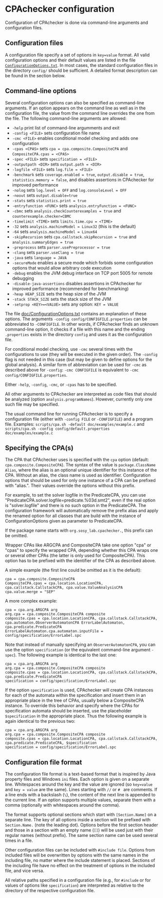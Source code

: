 <!--
This file is part of CPAchecker,
a tool for configurable software verification:
https://cpachecker.sosy-lab.org

SPDX-FileCopyrightText: 2007-2020 Dirk Beyer <https://www.sosy-lab.org>

SPDX-License-Identifier: Apache-2.0
-->

CPAchecker configuration
========================

Configuration of CPAchecker is done via command-line arguments and
configuration files.

Configuration files
-------------------
A configuration file specify a set of options in `key=value` format.
All valid configuration options and their default values
are listed in the file [`ConfigurationOptions.txt`](ConfigurationOptions.txt).
In most cases, the standard configuration files
in the directory `config/` should be sufficient.
A detailed format description can be found in the section below.


Command-line options
--------------------
Several configuration options can also be specified as command-line arguments.
If an option appears on the command line as well as in the configuration file,
the value from the command line overrides the one from the file.
The following command-line arguments are allowed:

 - `-help`			print list of command-line argumments and exit
 - `-config <FILE>`		sets configuration file name
 - `-cmc <FILE>`		enables conditional model checking and adds one configuration
 - `-cpas <CPAS>`		sets `cpa = cpa.composite.CompositeCPA` and `CompositeCPA.cpas = <CPAS>`
 - `-spec <FILE>`		sets `specification = <FILE>`
 - `-outputpath <DIR>`		sets `output.path = <DIR>`
 - `-logfile <FILE>`		sets `log.file = <FILE>`
 - `-benchmark`			sets `coverage.enabled = true`, `output.disable = true`, `statistics.memory = false`, and disables assertions in CPAchecker for improved performance
 - `-nolog`			sets `log.level = OFF` and `log.consoleLevel = OFF`
 - `-noout`			sets `output.disable=true`
 - `-stats`			sets `statistics.print = true`
 - `-entryfunction <FUNC>`	sets `analysis.entryFunction = <FUNC>`
 - `-cbmc`  			sets `analysis.checkCounterexamples = true` and `counterexample.checker=CBMC`
 - `-timelimit <TIME>`		sets `limits.time.cpu = <TIME>`
 - `-32`			sets `analysis.machineModel = Linux32` (this is the default)
 - `-64`			sets `analysis.machineModel = Linux64`
 - `-skipRecursion`		sets `cpa.callstack.skipRecursion = true` and `analysis.summaryEdges = true`
 - `-preprocess`		sets `parser.usePreprocessor = true`
 - `-clang`			sets `parser.useClang = true`
 - `-java`  			sets `language = JAVA`
 - `-secureMode`		enables a secure mode which forbids some configuration options that would allow arbitrary code execution
 - `-debug` 			enables the JVM debug interface on TCP port 5005 for remote debugging
 - `-disable-java-assertions`	disables assertions in CPAchecker for improved performance (recommended for benchmarking)
 - `-heap HEAP_SIZE`		sets the heap size of the JVM
 - `-stack STACK_SIZE`		sets the stack size of the JVM
 - `-setprop <KEY>=<VALUE>`	sets any option: `KEY = VALUE`

The file [doc/ConfigurationOptions.txt](ConfigurationOptions.txt) contains an explanation
of these options.
The arguments `-config config/CONFIGFILE.properties` can be
abbreviated to `-CONFIGFILE`. In other words, if CPAchecker finds an
unknown command-line option, it checks if a file with this name
and the ending `.properties` exists in the directory `config`
and uses it as the configuration file.

For conditional model checking, use `-cmc` several times
with the configurations to use (they will be executed in the given order).
The `-config` flag is not needed in this case
(but may be given to define options for the global analysis).
A similar form of abbreviation can be used for `-cmc`
as described above for `-config`:
`-cmc CONFIGFILE` is equivalent to `-cmc config/CONFIGFILE.properties`.

Either `-help`, `-config`, `-cmc`, or `-cpas` has to be specified.

All other arguments to CPAchecker are interpreted as code files that should be
analyzed (option `analysis.programNames`). However, currently only one such file may
be specified.

The usual command line for running CPAchecker is to specify a configuration file
(either with `-config FILE` or `-CONFIGFILE`) and a program file. Examples:
`scripts/cpa.sh -default doc/examples/example.c` and
`scripts/cpa.sh -config config/default.properties doc/examples/example.c`


Specifying the CPA(s)
---------------------
The CPA that CPAchecker uses is specified with the `cpa` option (default:
`cpa.composite.CompositeCPA`). The syntax of the value is `package.ClassName Alias`,
where the alias is an optional unique identifier for this instance of the
CPA. Without an alias, the class name is used as identifier. Configuration
options that should be used for only one instance of a CPA can be prefixed
with "alias.". Their values override the options without this prefix.

For example, to set the solver logfile in the PredicateCPA, you can use
"PredicateCPA.solver.logfile=predicate.%03d.smt2", even if the real option is
"solver.logfile" and there is no such option in the PredicateCPA.
The configuration framework will automatically remove the prefix alias and
apply the renamed option for all classes that are build with the instance of
ConfigurationOptions given as parameter to PredicateCPA.

If the package name starts with `org.sosy_lab.cpachecker.`, this prefix can be
omitted.

Wrapper CPAs like ARGCPA and CompositeCPA take one option "cpa" or "cpas"
to specify the wrapped CPA, depending whether this CPA wraps one or
several other CPAs (the latter is only used for CompositeCPA). This option
has to be prefixed with the identifier of the CPA as described above.

A simple example (the first line could be omitted as it is the default):

```
cpa = cpa.composite.CompositeCPA
CompositeCPA.cpas = cpa.location.LocationCPA, cpa.callstack.CallstackCPA, cpa.value.ValueAnalysisCPA
cpa.value.merge = "SEP"
```

A more complex example:

```
cpa = cpa.arg.ARGCPA arg
arg.cpa = cpa.composite.CompositeCPA composite
composite.cpas = cpa.location.LocationCPA, cpa.callstack.CallstackCPA, cpa.automaton.ObserverAutomatonCPA ErrorLabelAutomaton, cpa.predicate.PredicateCPA
ErrorLabelAutomaton.cpa.automaton.inputFile = config/specification/ErrorLabel.spc
```

Note that instead of manually specifying an `ObserverAutomatonCPA`, you can
use the option `specification` (or the equivalent command-line argument `-spec`).
The following example is identical to the last one:

```
cpa = cpa.arg.ARGCPA arg
arg.cpa = cpa.composite.CompositeCPA composite
composite.cpas = cpa.location.LocationCPA, cpa.callstack.CallstackCPA, cpa.predicate.PredicateCPA
specification = config/specification/ErrorLabel.spc
```

If the option `specification` is used, CPAchecker will create CPA instances
for each of the automata within the specification
and insert them in an appropriate place in the tree of CPAs,
usually below a CompositeCPA instance.
To override this behavior
and specify where the CPAs for specification automata should be inserted,
use the placeholder `$specification` in the appropriate place.
Thus the following example is again identical to the previous two:

```
cpa = cpa.arg.ARGCPA arg
arg.cpa = cpa.composite.CompositeCPA composite
composite.cpas = cpa.location.LocationCPA, cpa.callstack.CallstackCPA, cpa.predicate.PredicateCPA, $specification
specification = config/specification/ErrorLabel.spc
```

Configuration file format
-------------------------

The configuration file format is a text-based format
that is inspired by Java property files and Windows `ini` files.
Each option is given on a separate line.
Whitespaces around the key and the value are ignored
(so `key=value` and ` key = value ` are the same).
Lines starting with `//` or `# ` are comments.
If a line ends with a backslash (`\`),
the content of the next line is appended to the current line.
If an option supports multiple values, separate them with a comma
(optionally with whitespaces around the comma).

The format supports optional sections
which start with `[Section.Name]` on a separate line.
The key of all options inside a section will be prefixed
with `Section.Name.` (note the leading dot).
Options before the first section header
and those in a section with an empty name (`[]`)
will be used just with their regular names (without prefix).
The same section name can be used several times in a file.

Other configuration files can be included with `#include file`.
Options from included files will be overwritten by options
with the same names in the including file,
no matter where the include statement is placed.
Sections of the including file have no effect on the treatment
of options in the included file, and vice versa.

All relative paths specified in a configuration file
(e.g., for `#include` or for values of options like `specification`)
are interpreted as relative to the directory of the respective configuration file.
